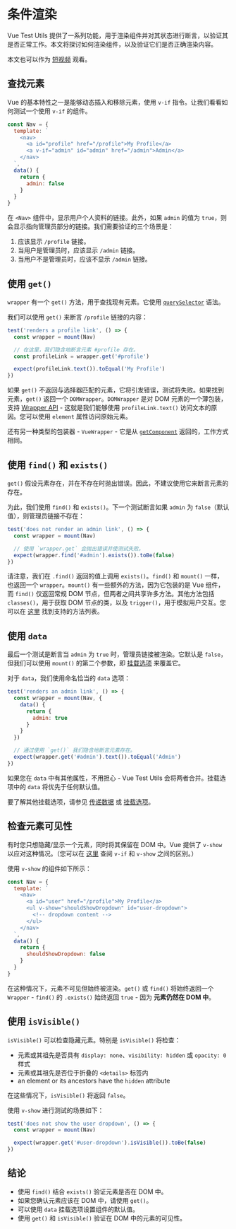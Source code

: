 # 条件渲染

Vue Test Utils 提供了一系列功能，用于渲染组件并对其状态进行断言，以验证其是否正常工作。本文将探讨如何渲染组件，以及验证它们是否正确渲染内容。

本文也可以作为 [短视频](https://www.youtube.com/watch?v=T3CHtGgEFTs&list=PLC2LZCNWKL9ahK1IoODqYxKu5aA9T5IOA&index=15) 观看。

## 查找元素

Vue 的基本特性之一是能够动态插入和移除元素，使用 `v-if` 指令。让我们看看如何测试一个使用 `v-if` 的组件。

```js
const Nav = {
  template: `
    <nav>
      <a id="profile" href="/profile">My Profile</a>
      <a v-if="admin" id="admin" href="/admin">Admin</a>
    </nav>
  `,
  data() {
    return {
      admin: false
    }
  }
}
```

在 `<Nav>` 组件中，显示用户个人资料的链接。此外，如果 `admin` 的值为 `true`，则会显示指向管理员部分的链接。我们需要验证的三个场景是：

1. 应该显示 `/profile` 链接。
2. 当用户是管理员时，应该显示 `/admin` 链接。
3. 当用户不是管理员时，应该不显示 `/admin` 链接。

## 使用 `get()`

`wrapper` 有一个 `get()` 方法，用于查找现有元素。它使用 [`querySelector`](https://developer.mozilla.org/en-US/docs/Web/API/Document/querySelector) 语法。

我们可以使用 `get()` 来断言 `/profile` 链接的内容：

```js
test('renders a profile link', () => {
  const wrapper = mount(Nav)

  // 在这里，我们隐含地断言元素 #profile 存在。
  const profileLink = wrapper.get('#profile')

  expect(profileLink.text()).toEqual('My Profile')
})
```

如果 `get()` 不返回与选择器匹配的元素，它将引发错误，测试将失败。如果找到元素，`get()` 返回一个 `DOMWrapper`。`DOMWrapper` 是对 DOM 元素的一个薄包装，支持 [Wrapper API](../../api/#Wrapper-methods) - 这就是我们能够使用 `profileLink.text()` 访问文本的原因。您可以使用 `element` 属性访问原始元素。

还有另一种类型的包装器 - `VueWrapper` - 它是从 [`getComponent`](../../api/#getComponent) 返回的，工作方式相同。

## 使用 `find()` 和 `exists()`

`get()` 假设元素存在，并在不存在时抛出错误。因此，不建议使用它来断言元素的存在。

为此，我们使用 `find()` 和 `exists()`。下一个测试断言如果 `admin` 为 `false`（默认值），则管理员链接不存在：

```js
test('does not render an admin link', () => {
  const wrapper = mount(Nav)

  // 使用 `wrapper.get` 会抛出错误并使测试失败。
  expect(wrapper.find('#admin').exists()).toBe(false)
})
```

请注意，我们在 `.find()` 返回的值上调用 `exists()`。`find()` 和 `mount()` 一样，也返回一个 `wrapper`。`mount()` 有一些额外的方法，因为它包装的是 Vue 组件，而 `find()` 仅返回常规 DOM 节点，但两者之间共享许多方法。其他方法包括 `classes()`，用于获取 DOM 节点的类，以及 `trigger()`，用于模拟用户交互。您可以在 [这里](../../api/#Wrapper-methods) 找到支持的方法列表。

## 使用 `data`

最后一个测试是断言当 `admin` 为 `true` 时，管理员链接被渲染。它默认是 `false`，但我们可以使用 `mount()` 的第二个参数，即 [挂载选项](../../api/#mount) 来覆盖它。

对于 `data`，我们使用命名恰当的 `data` 选项：

```js
test('renders an admin link', () => {
  const wrapper = mount(Nav, {
    data() {
      return {
        admin: true
      }
    }
  })

  // 通过使用 `get()` 我们隐含地断言元素存在。
  expect(wrapper.get('#admin').text()).toEqual('Admin')
})
```

如果您在 `data` 中有其他属性，不用担心 - Vue Test Utils 会将两者合并。挂载选项中的 `data` 将优先于任何默认值。

要了解其他挂载选项，请参见 [传递数据](../essentials/passing-data.md) 或 [挂载选项](../../api/#mount)。

## 检查元素可见性

有时您只想隐藏/显示一个元素，同时将其保留在 DOM 中。Vue 提供了 `v-show` 以应对这种情况。（您可以在 [这里](https://v3.vuejs.org/guide/conditional.html#v-if-vs-v-show) 查阅 `v-if` 和 `v-show` 之间的区别。）

使用 `v-show` 的组件如下所示：

```js
const Nav = {
  template: `
    <nav>
      <a id="user" href="/profile">My Profile</a>
      <ul v-show="shouldShowDropdown" id="user-dropdown">
        <!-- dropdown content -->
      </ul>
    </nav>
  `,
  data() {
    return {
      shouldShowDropdown: false
    }
  }
}
```

在这种情况下，元素不可见但始终被渲染。`get()` 或 `find()` 将始终返回一个 `Wrapper` - `find()` 的 `.exists()` 始终返回 `true` - 因为 **元素仍然在 DOM 中**。

## 使用 `isVisible()`

`isVisible()` 可以检查隐藏元素。特别是 `isVisible()` 将检查：

- 元素或其祖先是否具有 `display: none`、`visibility: hidden` 或 `opacity: 0` 样式
- 元素或其祖先是否位于折叠的 `<details>` 标签内
- an element or its ancestors have the `hidden` attribute

在这些情况下，`isVisible()` 将返回 `false`。

使用 `v-show` 进行测试的场景如下：

```js
test('does not show the user dropdown', () => {
  const wrapper = mount(Nav)

  expect(wrapper.get('#user-dropdown').isVisible()).toBe(false)
})
```

## 结论

- 使用 `find()` 结合 `exists()` 验证元素是否在 DOM 中。
- 如果您确认元素应该在 DOM 中，请使用 `get()`。
- 可以使用 `data` 挂载选项设置组件的默认值。
- 使用 `get()` 和 `isVisible()` 验证在 DOM 中的元素的可见性。
